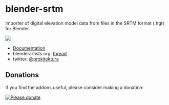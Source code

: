 # blender-srtm
Importer of digital elevation model data from files in the SRTM format (.hgt) for Blender.

![](https://raw.githubusercontent.com/wiki/vvoovv/blender-srtm/images/import_srtm_03.png)

* [Documentation](https://github.com/vvoovv/blender-srtm/wiki/Documentation)
* blenderartists.org: [thread](http://blenderartists.org/forum/showthread.php?334510-Addon-Import-SRTM-terrain-(-hgt))
* twitter: [@prokitektura](https://twitter.com/prokitektura)

## Donations
If you find the addons useful, please consider making a donation:

[![Please donate](https://www.paypalobjects.com/en_US/GB/i/btn/btn_donateCC_LG.gif)](https://www.paypal.com/cgi-bin/webscr?cmd=_s-xclick&hosted_button_id=NNQBWQ6TH2N7N)

